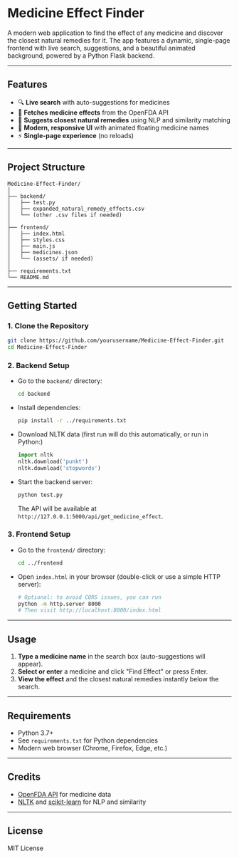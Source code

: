 # Medicine Effect Finder

A modern web application to find the effect of any medicine and discover the closest natural remedies for it. The app features a dynamic, single-page frontend with live search, suggestions, and a beautiful animated background, powered by a Python Flask backend.

---

## Features

- 🔍 **Live search** with auto-suggestions for medicines
- 💊 **Fetches medicine effects** from the OpenFDA API
- 🌱 **Suggests closest natural remedies** using NLP and similarity matching
- 🎨 **Modern, responsive UI** with animated floating medicine names
- ⚡ **Single-page experience** (no reloads)

---

## Project Structure

```
Medicine-Effect-Finder/
│
├── backend/
│   ├── test.py
│   ├── expanded_natural_remedy_effects.csv
│   └── (other .csv files if needed)
│
├── frontend/
│   ├── index.html
│   ├── styles.css
│   ├── main.js
│   ├── medicines.json
│   └── (assets/ if needed)
│
├── requirements.txt
└── README.md
```

---

## Getting Started

### 1. Clone the Repository

```sh
git clone https://github.com/yourusername/Medicine-Effect-Finder.git
cd Medicine-Effect-Finder
```

### 2. Backend Setup

- Go to the `backend/` directory:
  ```sh
  cd backend
  ```
- Install dependencies:
  ```sh
  pip install -r ../requirements.txt
  ```
- Download NLTK data (first run will do this automatically, or run in Python:)
  ```python
  import nltk
  nltk.download('punkt')
  nltk.download('stopwords')
  ```
- Start the backend server:
  ```sh
  python test.py
  ```
  The API will be available at `http://127.0.0.1:5000/api/get_medicine_effect`.

### 3. Frontend Setup

- Go to the `frontend/` directory:
  ```sh
  cd ../frontend
  ```
- Open `index.html` in your browser (double-click or use a simple HTTP server):
  ```sh
  # Optional: to avoid CORS issues, you can run
  python -m http.server 8000
  # Then visit http://localhost:8000/index.html
  ```

---

## Usage

1. **Type a medicine name** in the search box (auto-suggestions will appear).
2. **Select or enter** a medicine and click "Find Effect" or press Enter.
3. **View the effect** and the closest natural remedies instantly below the search.

---

## Requirements

- Python 3.7+
- See `requirements.txt` for Python dependencies
- Modern web browser (Chrome, Firefox, Edge, etc.)

---

## Credits

- [OpenFDA API](https://open.fda.gov/apis/drug/label/) for medicine data
- [NLTK](https://www.nltk.org/) and [scikit-learn](https://scikit-learn.org/) for NLP and similarity

---

## License

MIT License
